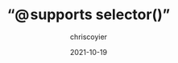 ---
author: chriscoyier
date: 2021-10-19
permalink: false
publisher: css
tags:
  - css
  - selectors
  - support
target_url: https://css-tricks.com/supports-selector/
title: “@ supports selector()”
---
